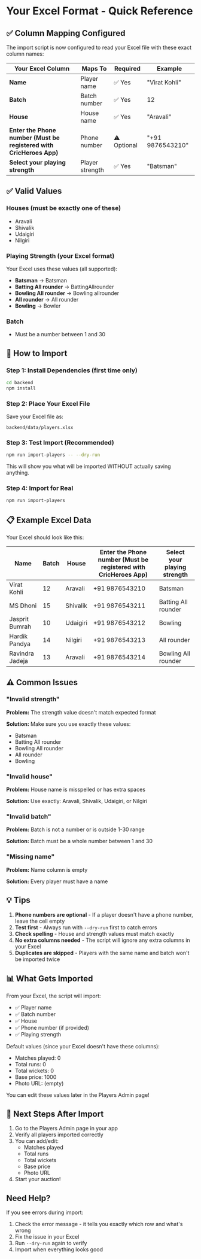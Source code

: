 # Your Excel Format - Quick Reference

## ✅ Column Mapping Configured

The import script is now configured to read your Excel file with these exact column names:

| Your Excel Column | Maps To | Required | Example |
|------------------|---------|----------|---------|
| **Name** | Player name | ✅ Yes | "Virat Kohli" |
| **Batch** | Batch number | ✅ Yes | 12 |
| **House** | House name | ✅ Yes | "Aravali" |
| **Enter the Phone number (Must be registered with CricHeroes App)** | Phone number | ⚠️ Optional | "+91 9876543210" |
| **Select your playing strength** | Player strength | ✅ Yes | "Batsman" |

## ✅ Valid Values

### Houses (must be exactly one of these)
- Aravali
- Shivalik
- Udaigiri
- Nilgiri

### Playing Strength (your Excel format)
Your Excel uses these values (all supported):
- **Batsman** → Batsman
- **Batting All rounder** → BattingAllrounder
- **Bowling All rounder** → Bowling allrounder
- **All rounder** → All rounder
- **Bowling** → Bowler

### Batch
- Must be a number between 1 and 30

## 🚀 How to Import

### Step 1: Install Dependencies (first time only)
```bash
cd backend
npm install
```

### Step 2: Place Your Excel File
Save your Excel file as:
```
backend/data/players.xlsx
```

### Step 3: Test Import (Recommended)
```bash
npm run import-players -- --dry-run
```

This will show you what will be imported WITHOUT actually saving anything.

### Step 4: Import for Real
```bash
npm run import-players
```

## 📋 Example Excel Data

Your Excel should look like this:

| Name | Batch | House | Enter the Phone number (Must be registered with CricHeroes App) | Select your playing strength |
|------|-------|-------|----------------------------------------------------------------|------------------------------|
| Virat Kohli | 12 | Aravali | +91 9876543210 | Batsman |
| MS Dhoni | 15 | Shivalik | +91 9876543211 | Batting All rounder |
| Jasprit Bumrah | 10 | Udaigiri | +91 9876543212 | Bowling |
| Hardik Pandya | 14 | Nilgiri | +91 9876543213 | All rounder |
| Ravindra Jadeja | 13 | Aravali | +91 9876543214 | Bowling All rounder |

## ⚠️ Common Issues

### "Invalid strength"
**Problem:** The strength value doesn't match expected format

**Solution:** Make sure you use exactly these values:
- Batsman
- Batting All rounder
- Bowling All rounder
- All rounder
- Bowling

### "Invalid house"
**Problem:** House name is misspelled or has extra spaces

**Solution:** Use exactly: Aravali, Shivalik, Udaigiri, or Nilgiri

### "Invalid batch"
**Problem:** Batch is not a number or is outside 1-30 range

**Solution:** Batch must be a whole number between 1 and 30

### "Missing name"
**Problem:** Name column is empty

**Solution:** Every player must have a name

## 💡 Tips

1. **Phone numbers are optional** - If a player doesn't have a phone number, leave the cell empty
2. **Test first** - Always run with `--dry-run` first to catch errors
3. **Check spelling** - House and strength values must match exactly
4. **No extra columns needed** - The script will ignore any extra columns in your Excel
5. **Duplicates are skipped** - Players with the same name and batch won't be imported twice

## 📊 What Gets Imported

From your Excel, the script will import:
- ✅ Player name
- ✅ Batch number
- ✅ House
- ✅ Phone number (if provided)
- ✅ Playing strength

Default values (since your Excel doesn't have these columns):
- Matches played: 0
- Total runs: 0
- Total wickets: 0
- Base price: 1000
- Photo URL: (empty)

You can edit these values later in the Players Admin page!

## 🎯 Next Steps After Import

1. Go to the Players Admin page in your app
2. Verify all players imported correctly
3. You can add/edit:
   - Matches played
   - Total runs
   - Total wickets
   - Base price
   - Photo URL
4. Start your auction!

## Need Help?

If you see errors during import:
1. Check the error message - it tells you exactly which row and what's wrong
2. Fix the issue in your Excel
3. Run `--dry-run` again to verify
4. Import when everything looks good
